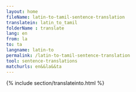 ```yaml
---
layout: home
fileName: latin-to-tamil-sentence-translation
translatein: latin_to_tamil
folderName : translate
lang: en
from: la
to: ta
langname: latin-to
permalink: /latin-to-tamil-sentence-translation
tool: sentence-translations
matchurls: en&&la&&ta
---
```

{% include section/translateinto.html %}

